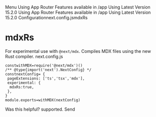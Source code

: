 Menu
Using App Router
Features available in /app
Using Latest Version
15.2.0
Using App Router
Features available in /app
Using Latest Version
15.2.0
Configurationnext.config.jsmdxRs
# mdxRs
For experimental use with `@next/mdx`. Compiles MDX files using the new Rust compiler.
next.config.js
```
constwithMDX=require('@next/mdx')()
/** @type{import('next').NextConfig} */
constnextConfig= {
 pageExtensions: ['ts','tsx','mdx'],
 experimental: {
  mdxRs:true,
 },
}
module.exports=withMDX(nextConfig)
```

Was this helpful?
supported.
Send
